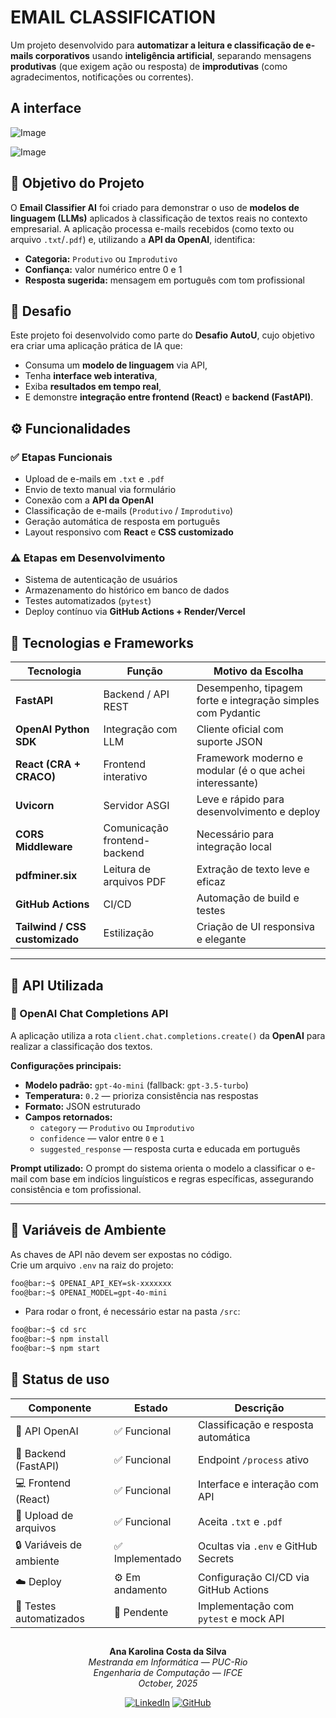 # EMAIL CLASSIFICATION

Um projeto desenvolvido para **automatizar a leitura e classificação de e-mails corporativos** usando **inteligência artificial**, separando mensagens **produtivas** (que exigem ação ou resposta) de **improdutivas** (como agradecimentos, notificações ou correntes).

## A interface
![Image](https://github.com/user-attachments/assets/1c0ae3eb-886f-4368-8e86-2d99f0fcf4e9)

![Image](https://github.com/user-attachments/assets/bf926e9d-f0a1-41df-ae95-7ad4757026b0)

## 🎯 Objetivo do Projeto

O **Email Classifier AI** foi criado para demonstrar o uso de **modelos de linguagem (LLMs)** aplicados à classificação de textos reais no contexto empresarial. A aplicação processa e-mails recebidos (como texto ou arquivo `.txt`/`.pdf`) e, utilizando a **API da OpenAI**, identifica:

- **Categoria:** `Produtivo` ou `Improdutivo`  
- **Confiança:** valor numérico entre 0 e 1  
- **Resposta sugerida:** mensagem em português com tom profissional  


## 🚀 Desafio

Este projeto foi desenvolvido como parte do **Desafio AutoU**, cujo objetivo era criar uma aplicação prática de IA que:

- Consuma um **modelo de linguagem** via API,  
- Tenha **interface web interativa**,  
- Exiba **resultados em tempo real**,  
- E demonstre **integração entre frontend (React)** e **backend (FastAPI)**.

## ⚙️ Funcionalidades

### ✅ Etapas Funcionais

- Upload de e-mails em `.txt` e `.pdf`  
- Envio de texto manual via formulário  
- Conexão com a **API da OpenAI**  
- Classificação de e-mails (`Produtivo` / `Improdutivo`)  
- Geração automática de resposta em português  
- Layout responsivo com **React** e **CSS customizado**  

### ⚠️ Etapas em Desenvolvimento

- Sistema de autenticação de usuários  
- Armazenamento do histórico em banco de dados  
- Testes automatizados (`pytest`)  
- Deploy contínuo via **GitHub Actions + Render/Vercel**

## 🧰 Tecnologias e Frameworks

| Tecnologia | Função | Motivo da Escolha |
|-------------|--------|------------------|
| **FastAPI** | Backend / API REST | Desempenho, tipagem forte e integração simples com Pydantic |
| **OpenAI Python SDK** | Integração com LLM | Cliente oficial com suporte JSON |
| **React (CRA + CRACO)** | Frontend interativo | Framework moderno e modular (é o que achei interessante) |
| **Uvicorn** | Servidor ASGI | Leve e rápido para desenvolvimento e deploy |
| **CORS Middleware** | Comunicação frontend-backend | Necessário para integração local |
| **pdfminer.six** | Leitura de arquivos PDF | Extração de texto leve e eficaz |
| **GitHub Actions** | CI/CD | Automação de build e testes |
| **Tailwind / CSS customizado** | Estilização | Criação de UI responsiva e elegante |

---

## 🧠 API Utilizada

### 🔹 OpenAI Chat Completions API

A aplicação utiliza a rota `client.chat.completions.create()` da **OpenAI** para realizar a classificação dos textos.

**Configurações principais:**
- **Modelo padrão:** `gpt-4o-mini` (fallback: `gpt-3.5-turbo`)  
- **Temperatura:** `0.2` — prioriza consistência nas respostas  
- **Formato:** JSON estruturado  
- **Campos retornados:**
  - `category` — `Produtivo` ou `Improdutivo`
  - `confidence` — valor entre `0` e `1`
  - `suggested_response` — resposta curta e educada em português  

**Prompt utilizado:**
O prompt do sistema orienta o modelo a classificar o e-mail com base em indícios linguísticos e regras específicas, assegurando consistência e tom profissional.

---

## 🔐 Variáveis de Ambiente

As chaves de API não devem ser expostas no código.  
Crie um arquivo `.env` na raiz do projeto:

```bash
foo@bar:~$ OPENAI_API_KEY=sk-xxxxxxx
foo@bar:~$ OPENAI_MODEL=gpt-4o-mini
```
- Para rodar o front, é necessário estar na pasta `/src`:
  
```bash
foo@bar:~$ cd src
foo@bar:~$ npm install
foo@bar:~$ npm start
```

## 🧮 Status de uso 

| Componente               | Estado          | Descrição                             |
| ------------------------ | --------------- | ------------------------------------- |
| 🧠 API OpenAI            | ✅ Funcional     | Classificação e resposta automática   |
| 🧱 Backend (FastAPI)     | ✅ Funcional     | Endpoint `/process` ativo             |
| 💻 Frontend (React)      | ✅ Funcional     | Interface e interação com API         |
| 📁 Upload de arquivos    | ✅ Funcional     | Aceita `.txt` e `.pdf`                |
| 🔒 Variáveis de ambiente | ✅ Implementado  | Ocultas via `.env` e GitHub Secrets   |
| ☁️ Deploy                | ⚙️ Em andamento | Configuração CI/CD via GitHub Actions |
| 🧪 Testes automatizados  | 🚧 Pendente     | Implementação com `pytest` e mock API |



## 

<div align="center">

**Ana Karolina Costa da Silva**  
*Mestranda em Informática — PUC-Rio*  
*Engenharia de Computação — IFCE*  
*October, 2025*

[![LinkedIn](https://img.shields.io/badge/LinkedIn-0077B5?style=for-the-badge&logo=linkedin&logoColor=white)](https://www.linkedin.com/in/karolyneehcs)
[![GitHub](https://img.shields.io/badge/GitHub-000000?style=for-the-badge&logo=github&logoColor=white)](https://github.com/wtfkar0l)

</div>
